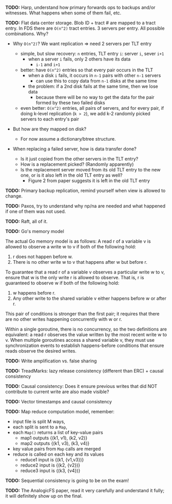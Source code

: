 **TODO:** Harp, understand how primary forwards ops to backups and/or witnesses. What happens when some of them fail, etc.

**TODO:** Flat data center storage. Blob ID + tract # are mapped to a tract entry. In FDS there are `O(n^2)` tract entries. 3 servers per entry. All possible combinations. Why?

 - Why `O(n^2)`? We want replication => need 2 servers per TLT entry
   + simple, but slow recovery: `n` entries, TLT entry `i`: server `i`, sever `i+1`
     - when a server `i` fails, only 2 others have its data
         + `i-1` and `i+1`
   + better: have `O(n^2)` entries so that every pair occurs in the TLT
     - when a disk `i` fails, it occurs in `n-1` pairs 
       with other `n-1` servers
         + can use this to copy data from `n-1` disks at the same time
     - the problem: if a 2nd disk fails at the same time, then we lose data
         + because there will be no way to get the data for the pair
           formed by these two failed disks
   + even better: `O(n^2)` entries, all pairs of servers, and 
     for every pair, if doing k-level replication (`k > 2`), we add
     k-2 randomly picked servers to each entry's pair

 - But how are they mapped on disk? 
   + For now assume a dictionary/btree structure. 
 - When replacing a failed server, how is data transfer done? 
   + Is it just copied from the other servers in the TLT entry? 
   + How is a replacement picked? (Randomly apparently) 
   + Is the replacement server moved from its old TLT entry to the new one, or is it also left in the old TLT entry as well?
     - Figure 2 from paper suggests it is left in the old TLT entry

**TODO:** Primary backup replication, remind yourself when view is allowed to change.

**TODO:** Paxos, try to understand why np/na are needed and what happened if one of them was not used.

**TODO:** Raft, all of it.

**TODO:** Go's memory model

The actual Go memory model is as follows:
A read r of a variable v is allowed to observe a write w to v if both of the following hold:

 1. r does not happen before w.
 2. There is no other write w to v that happens after w but before r.

To guarantee that a read r of a variable v observes a particular write w to v, ensure that w is the
only write r is allowed to observe. That is, r is guaranteed to observe w if both of the following
hold:

 1. w happens before r.
 2. Any other write to the shared variable v either happens before w or after r.

This pair of conditions is stronger than the first pair; it requires that there are no other writes
happening concurrently with w or r.

Within a single goroutine, there is no concurrency, so the two definitions are equivalent: a read r
observes the value written by the most recent write w to v. When multiple goroutines access a
shared variable v, they must use synchronization events to establish happens-before conditions
that ensure reads observe the desired writes.

**TODO:** Write amplification vs. false sharing

**TODO:** TreadMarks: lazy release consistency (different than ERC) + causal consistency

**TODO:** Causal consistency: Does it ensure previous writes that did NOT contribute to current write
are also made visible?

**TODO:** Vector timestamps and causal consistency

**TODO:** Map reduce computation model, remember:
 - input file is split M ways, 
 - each split is sent to a `Map`,
 - each `Map()` returns a list of key-value pairs
   - map1 outputs {(k1, v1), (k2, v2)}
   - map2 outputs {(k1, v3), (k3, v4)}
 - key value pairs from `Map` calls are merged
 - reduce is called on each key and its values
   - reduce1 input is {(k1, {v1,v3})}
   - reduce2 input is {(k2, {v2})}
   - reduce3 input is {(k3, {v4})}


**TODO:** Sequential consistency is going to be on the exam!

**TODO:** The AnalogicFS paper, read it very carefully and understand it fully; it will definitely show up on the final.
